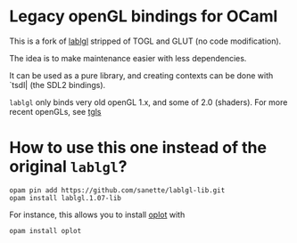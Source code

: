 # Legacy openGL bindings for OCaml

This is a fork of [lablgl](https://github.com/garrigue/lablgl)
stripped of TOGL and GLUT (no code modification).

The idea is to make maintenance easier with less dependencies.

It can be used as a pure library, and creating contexts can be done
with `tsdl| (the SDL2 bindings).

`lablgl` only binds very old openGL 1.x, and some of 2.0 (shaders). For more recent openGLs, see [tgls](https://github.com/dbuenzli/tgls)

# How to use this one instead of the original `lablgl`?

```
opam pin add https://github.com/sanette/lablgl-lib.git
opam install lablgl.1.07-lib
```

For instance, this allows you to install [oplot](https://github.com/sanette/oplot) with
```
opam install oplot
```

